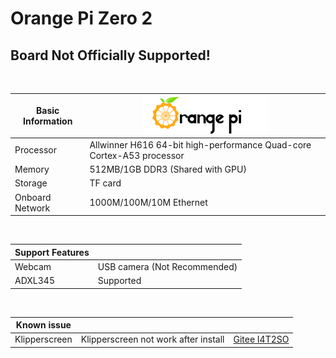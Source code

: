# Orange Pi Zero 2

## Board Not Officially Supported!

</br>

| Basic Information | ![pi](../../image/Orangepi.png) |
|-|-|
| Processor | Allwinner H616 64-bit high-performance Quad-core Cortex-A53 processor |
| Memory | 512MB/1GB DDR3 (Shared with GPU) |
| Storage | TF card |
| Onboard Network | 1000M/100M/10M Ethernet |

</br>

| Support Features ||
|-|-|
| Webcam | USB camera (Not Recommended) |
| ADXL345  | Supported |

</br>

| Known issue |||
|-|-|-|
| Klipperscreen | Klipperscreen not work after install | [Gitee I4T2SO](https://gitee.com/Neko-vecter/klipper-tested-platform/issues/I4T2SO) |
